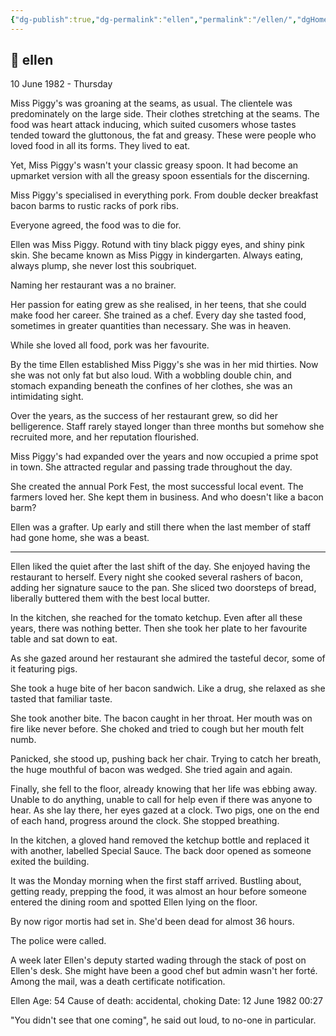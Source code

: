 ```yaml
---
{"dg-publish":true,"dg-permalink":"ellen","permalink":"/ellen/","dgHomeLink":true,"dgPassFrontmatter":false}
---
```



## 🌿 ellen

10 June 1982 - Thursday

Miss Piggy's was groaning at the seams, as usual. The clientele was predominately on the large side. Their clothes stretching at the seams. The food was heart attack inducing, which suited cusomers whose tastes tended toward the gluttonous, the fat and greasy. These were people who loved food in all its forms. They lived to eat. 

Yet, Miss Piggy's wasn't your classic greasy spoon. It had become an upmarket version with all the greasy spoon essentials for the discerning. 

Miss Piggy's specialised in everything pork. From double decker breakfast bacon barms to rustic racks of pork ribs. 

Everyone agreed, the food was to die for.

Ellen was Miss Piggy. Rotund with tiny black piggy eyes, and shiny pink skin. She became known as Miss Piggy in kindergarten. Always eating, always plump, she never lost this soubriquet.

Naming her restaurant was a no brainer.

Her passion for eating grew as she realised, in her teens, that she could make food her career. She trained as a chef. Every day she tasted food, sometimes in greater quantities than necessary. She was in heaven.

While she loved all food, pork was her favourite. 

By the time Ellen established Miss Piggy's she was in her mid thirties. Now she was not only fat but also loud. With a wobbling double chin, and stomach expanding beneath the confines of her clothes, she was an intimidating sight.

Over the years, as the success of her restaurant grew, so did her belligerence. Staff rarely stayed longer than three months but somehow she recruited more, and her reputation flourished.

Miss Piggy's had expanded over the years and now occupied a prime spot in town. She attracted regular and passing trade throughout the day. 

She created the annual Pork Fest, the most successful local event. The farmers loved her. She kept them in business. And who doesn't like a bacon barm? 

Ellen was a grafter. Up early and still there when the last member of staff had gone home, she was a beast.

---

Ellen liked the quiet after the last shift of the day. She enjoyed having the restaurant to herself. Every night she cooked several rashers of bacon, adding her signature sauce to the pan. She sliced two doorsteps of bread, liberally buttered them with the best local butter.

In the kitchen, she reached for the tomato ketchup. Even after all these years, there was nothing better. Then she took her plate to her favourite table and sat down to eat.

As she gazed around her restaurant she admired the tasteful decor, some of it featuring pigs.

She took a huge bite of her bacon sandwich. Like a drug, she relaxed as she tasted that familiar taste. 

She took another bite. The bacon caught in her throat. Her mouth was on fire like never before. She choked and tried to cough but her mouth felt numb. 

Panicked, she stood up, pushing back her chair. Trying to catch her breath, the huge mouthful of bacon was wedged. She tried again and again.

Finally, she fell to the floor, already knowing that her life was ebbing away. Unable to do anything, unable to call for help even if there was anyone to hear.  As she lay there, her eyes gazed at a clock. Two pigs, one on the end of each hand, progress around the clock. She stopped breathing.

In the kitchen, a gloved hand removed the ketchup bottle and replaced it with another, labelled Special Sauce. The back door opened as someone exited the building.

It was the Monday morning when the first staff arrived. Bustling about, getting ready, prepping the food, it was almost an hour before someone entered the dining room and spotted Ellen lying on the floor.

By now rigor mortis had set in. She'd been dead for almost 36 hours.

The police were called. 

A week later Ellen's deputy started wading through the stack of post on Ellen's desk. She might have been a good chef but admin wasn't her forté. Among the mail, was a death certificate notification.

Ellen 
Age: 54
Cause of death: accidental, choking
Date: 12 June 1982 00:27

"You didn't see that one coming", he said out loud, to no-one in particular.